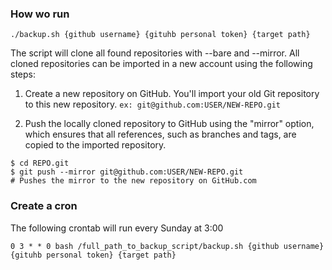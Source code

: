 ### How wo run

```
./backup.sh {github username} {gituhb personal token} {target path}
```

The script will clone all found repositories with --bare and --mirror.
All cloned repositories can be imported in a new account using  the following steps:

1. Create a new repository on GitHub. You'll import your old Git repository to this new repository.
   ```ex: git@github.com:USER/NEW-REPO.git```

2. Push the locally cloned repository to GitHub using the "mirror" option, which ensures that all references, such as branches and tags, are copied to the imported repository.
```
$ cd REPO.git
$ git push --mirror git@github.com:USER/NEW-REPO.git
# Pushes the mirror to the new repository on GitHub.com
```


### Create a cron

The following crontab will run every Sunday at 3:00

```shell
0 3 * * 0 bash /full_path_to_backup_script/backup.sh {github username} {gituhb personal token} {target path}
```

